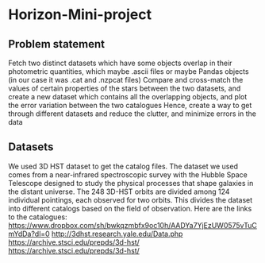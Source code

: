 # Horizon-Mini-project
## Problem statement
Fetch two distinct datasets which have some objects overlap in their photometric quantities, which maybe .ascii files or maybe Pandas objects (in our case it was .cat and .nzpcat files)
Compare and cross-match the values of certain properties of the stars between the two datasets, and create a new dataset which contains all the overlapping objects, and plot the error variation between the two catalogues
Hence, create a way to get through different datasets and reduce the clutter, and minimize errors in the data

## Datasets
We used 3D HST dataset to get the catalog files. The dataset we used comes from a near-infrared spectroscopic survey with the Hubble Space Telescope designed to study the physical processes that shape galaxies in the distant universe. The 248 3D-HST orbits are divided among 124 individual pointings, each observed for two orbits. This divides the dataset into different catalogs based on the field of observation.
Here are the links to the catalogues:
https://www.dropbox.com/sh/bwkqzmbfx9oc10h/AADYa7YjEzUW0575vTuCmYdDa?dl=0
http://3dhst.research.yale.edu/Data.php
https://archive.stsci.edu/prepds/3d-hst/
https://archive.stsci.edu/prepds/3d-hst/





